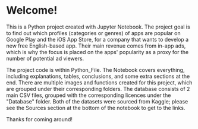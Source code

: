 # Welcome!

This is a Python project created with Jupyter Notebook. The project goal is to find out which profiles (categories or genres) of apps are popular on Google Play and the iOS App Store, for a company that wants to develop a new free English-based app. Their main revenue comes from in-app ads, which is why the focus is placed on the apps' popularity as a proxy for the number of potential ad viewers.

The project code is within Python_File. The Notebook covers everything, including explanations, tables, conclusions, and some extra sections at the end. There are multiple images and functions created for this project, which are grouped under their corresponding folders. The database consists of 2 main CSV files, grouped with the corresponding licences under the "Database" folder. Both of the datasets were sourced from Kaggle; please see the Sources section at the bottom of the notebook to get to the links.

Thanks for coming around!
